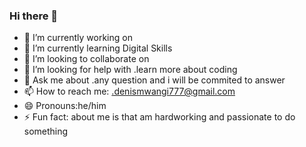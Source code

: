 ### Hi there 👋

- 🔭 I’m currently working on 
- 🌱 I’m currently learning Digital Skills
- 👯 I’m looking to collaborate on 
- 🤔 I’m looking for help with .learn more about coding
- 💬 Ask me about .any question and i will be commited to answer
- 📫 How to reach me: .denismwangi777@gmail.com
- 😄 Pronouns:he/him
- ⚡ Fun fact: about me is that am hardworking and passionate to do something
